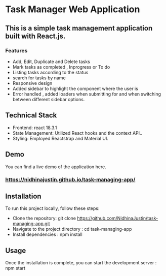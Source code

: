 # Task Manager Web Application
## This is a simple task management application built with React.js.
### Features
* Add, Edit, Duplicate and Delete tasks 
* Mark tasks as completed , Inprogress or To do
* Listing tasks according to the status 
* search for tasks by name 
* Responsive design 
* Added sidebar to highlight the component where the user is 
* Error handled , added loaders when submitting for and when switching between different sidebar options.
## Technical Stack
* Frontend: react 18.3.1
* State Management: Utilized React hooks and the context API..
* Styling: Employed Reactstrap and Material UI.
## Demo
You can find a live demo of the application here. 
### https://nidhinajustin.github.io/task-managing-app/

## Installation
To run this project locally, follow these steps:
* Clone the repository:
  git clone https://github.com/NidhinaJustin/task-managing-app.git
* Navigate to the project directory :
  cd task-managing-app
* Install dependencies :
  npm install
## Usage
Once the installation is complete, you can start the development server :
npm start







